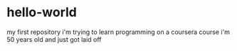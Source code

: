 # hello-world
my first repository
i'm trying to learn programming on a coursera course
i'm 50 years old and just got laid off
